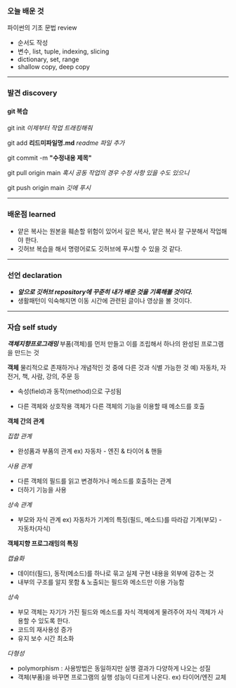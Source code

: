### 오늘 배운 것
파이썬의 기초 문법 review
- 순서도 작성
- 변수, list, tuple, indexing, slicing
- dictionary, set, range
- shallow copy, deep copy

***

### 발견 discovery
#### git 복습
git init *이제부터 작업 트래킹해줘*

git add **리드미파일명.md** *readme 파일 추가*

git commit -m **"수정내용 제목"** 

git pull origin main *혹시 공동 작업의 경우 수정 사항 있을 수도 있으니*

git push origin main *깃에 푸시*

***

### 배운점 learned
- 얕은 복사는 원본을 훼손할 위험이 있어서 깊은 복사, 얕은 복사 잘 구분해서 작업해야 한다.
- 깃허브 복습을 해서 명령어로도 깃허브에 푸시할 수 있을 것 같다. 

***

### 선언 declaration
- ***앞으로 깃허브 repository에 꾸준히 내가 배운 것을 기록해볼 것이다.*** 
- 생활패턴이 익숙해지면 이동 시간에 관련된 글이나 영상을 볼 것이다.


***

### 자습 self study


***객체지향프로그래밍*** 부품(객체)를 먼저 만들고 이를 조립해서 하나의 완성된 프로그램을 만드는 것


**객체** 
물리적으로 존재하거나 개념적인 것 중에 다른 것과 식별 가능한 것
예) 자동차, 자전거, 책, 사람, 강의, 주문 등
- 속성(field)과 동작(method)으로 구성됨

- 다른 객체와 상호작용
객체가 다른 객체의 기능을 이용할 때 메소드를 호출


**객체 간의 관계**

*집합 관계*   
- 완성품과 부품의 관계
ex) 자동차 - 엔진 & 타이어 & 핸들


*사용 관계*   
- 다른 객체의 필드를 읽고 변경하거나 메소드를 호출하는 관계
- 더하기 기능을 사용


*상속 관계*   
- 부모와 자식 관계
ex) 자동차가 기계의 특징(필드, 메소드)를 따라감
기계(부모) - 자동차(자식)


**객체지향 프로그래밍의 특징**

*캡슐화*   
- 데이터(필드), 동작(메소드)를 하나로 묶고 실제 구현 내용을 외부에 감추는 것
- 내부의 구조를 알지 못함 & 노출되는 필드와 메소드만 이용 가능함


*상속*   
- 부모 객체는 자기가 가진 필드와 메소드를 자식 객체에게 물려주어 자식 객체가 사용할 수 있도록 한다.
- 코드의 재사용성 증가
- 유지 보수 시간 최소화


*다형성*   
- polymorphism : 사용방법은 동일하지만 실행 결과가 다양하게 나오는 성질
- 객체(부품)을 바꾸면 프로그램의 실행 성능이 다르게 나온다.
ex) 타이어/엔진 교체
